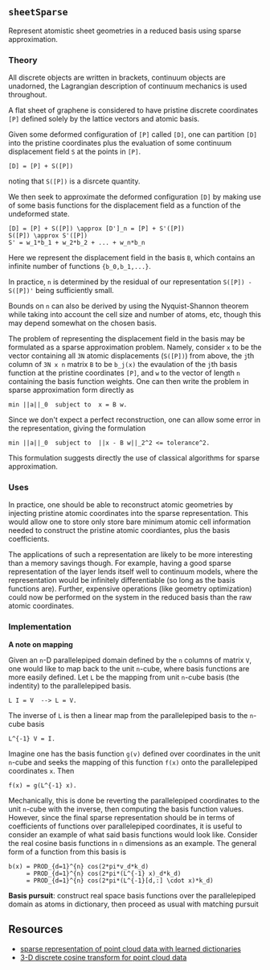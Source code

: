 
## `sheetSparse`
Represent atomistic sheet geometries in a reduced basis using sparse approximation.

### Theory
All discrete objects are written in brackets, continuum objects are unadorned, the Lagrangian description of continuum mechanics is used throughout.

A flat sheet of graphene is considered to have pristine discrete coordinates `[P]` defined solely by the lattice vectors and atomic basis.

Given some deformed configuration of `[P]` called `[D]`, one can partition `[D]` into the pristine coordinates plus the evaluation of some continuum displacement field `S` at the points in `[P]`.

```
[D] = [P] + S([P]) 
```
noting that `S([P])` is a disrcete quantity.

We then seek to approximate the deformed configuration `[D]` by making use of some basis functions for the displacement field as a function of the undeformed state.

```
[D] = [P] + S([P]) \approx [D']_n = [P] + S'([P])
S([P]) \approx S'([P])
S' = w_1*b_1 + w_2*b_2 + ... + w_n*b_n
```

Here we represent the displacement field in the basis `B`, which contains an infinite number of functions `{b_0,b_1,...}`.

In practice, `n` is determined by the residual of our representation `S([P]) - S([P])'` being sufficiently small.

Bounds on `n` can also be derived by using the Nyquist-Shannon theorem while taking into account the cell size and number of atoms, etc, though this may depend somewhat on the chosen basis.

The problem of representing the displacement field in the basis may be formulated as a sparse approximation problem.
Namely, consider `x` to be the vector containing all `3N` atomic displacements (`S([P])`) from above, the `j`th column of `3N x n` matrix `B` to be `b_j(x)` the evaulation of the `j`th basis function at the pristine coordinates `[P]`, and `w` to the vector of length `n` containing the basis function weights. 
One can then write the problem in sparse approximation form directly as
```
min ||a||_0  subject to  x = B w.
```

Since we don't expect a perfect reconstruction, one can allow some error in the representation, giving the formulation
```
min ||a||_0  subject to  ||x - B w||_2^2 <= tolerance^2.
```

This formulation suggests directly the use of classical algorithms for sparse approximation.


### Uses
In practice, one should be able to reconstruct atomic geometries by injecting pristine atomic coordinates into the sparse representation.
This would allow one to store only store bare minimum atomic cell information needed to construct the pristine atomic coordiantes, plus the basis coefficients.

The applications of such a representation are likely to be more interesting than a memory savings though.
For example, having a good sparse representation of the layer lends itself well to continuum models, where the representation would be infinitely differentiable (so long as the basis functions are).
Further, expensive operations (like geometry optimization) could now be performed on the system in the reduced basis than the raw atomic coordinates.


### Implementation
**A note on mapping**

Given an `n`-D parallelepiped domain defined by the `n` columns of matrix `V`, one would like to map back to the unit `n`-cube, where basis functions are more easily defined.
Let `L` be the mapping from unit `n`-cube basis (the indentity) to the parallelepiped basis.
```
L I = V  --> L = V.
```
The inverse of `L` is then a linear map from the parallelepiped basis to the `n`-cube basis
```
L^{-1} V = I.
```
Imagine one has the basis function `g(v)` defined over coordinates in the unit `n`-cube and seeks the mapping of this function `f(x)` onto the parallelepiped coordinates `x`.
Then
```
f(x) = g(L^{-1} x).
```
Mechanically, this is done be reverting the parallelepiped coordinates to the unit `n`-cube with the inverse, then computing the basis function values.
However, since the final sparse representation should be in terms of coefficients of functions over parallelepiped coordinates, it is useful to consider an example of what said basis functions would look like.
Consider the real cosine basis functions in `n` dimensions as an example.
The general form of a function from this basis is
```
b(x) = PROD_{d=1}^{n} cos(2*pi*v_d*k_d)
     = PROD_{d=1}^{n} cos(2*pi*(L^{-1} x)_d*k_d)
     = PROD_{d=1}^{n} cos(2*pi*(L^{-1}[d,:] \cdot x)*k_d)
```

**Basis pursuit**: construct real space basis functions over the parallelepiped domain as atoms in dictionary, then proceed as usual with matching pursuit

## Resources
- [sparse representation of point cloud data with learned dictionaries](https://www.researchgate.net/publication/311668564_Cloud_Dictionary_Sparse_Coding_and_Modeling_for_Point_Clouds#pf2)
- [3-D discrete cosine transform for point cloud data](https://ieeexplore.ieee.org/document/8078873)

